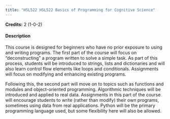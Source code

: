 ```yaml
---
title: "HSL522 HSL522 Basics of Programming for Cognitive Science"
---
```

**Credits:** 2 (1-0-2)

#### Description
This course is designed for beginners who have no prior exposure to using and writing programs. The first part of the course will focus on “deconstructing” a program written to solve a simple task. As part of this process, students will be introduced to strings, lists and dictionaries and will also learn control flow elements like loops and conditionals. Assignments will focus on modifying and enhancing existing programs.

Following this, the second part will move on to topics such as functions and modules and object-oriented programming. Algorithmic techniques will be introduced and applied to real data. Assignments in this part of the course will encourage students to write (rather than modify) their own programs, sometimes using data from real applications. Python will be the primary programming language used, but some flexibility here will also be allowed.